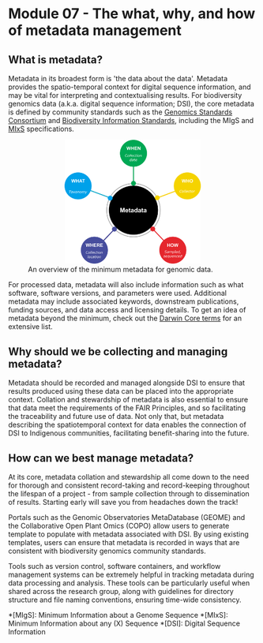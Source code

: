 # Module 07 - The what, why, and how of metadata management

## What is metadata?

Metadata in its broadest form is 'the data about the data'. Metadata provides the spatio-temporal context for digital sequence information, and may be vital for interpreting and contextualising results. For biodiversity genomics data (a.k.a. digital sequence information; DSI), the core metadata is defined by community standards such as the [Genomics Standards Consortium](https://www.gensc.org/index.html) and [Biodiversity Information Standards](https://www.tdwg.org/), including the MIgS and [MIxS](https://genomicsstandardsconsortium.github.io/mixs/) specifications. 

<!--<img src="https://github.com/GenomicsAotearoa/data-management-resources/blob/main/docs/figures/5Ws+H-Metadata.png?raw=true" alt="An overview of the minimum metadata for genomic data" style="height:400px;">-->

<figure>
  <center><img src="../figures/5Ws+H-Metadata.png" alt="The Data Lifecycle" style="width:65%" class="center"></center>
  <figcaption>
    An overview of the minimum metadata for genomic data.
  </figcaption>
</figure>

For processed data, metadata will also include information such as what software, software versions, and parameters were used. Additional metadata may include associated keywords, downstream publications, funding sources, and data access and licensing details. To get an idea of metadata beyond the minimum, check out the [Darwin Core terms](https://dwc.tdwg.org/list/) for an extensive list. 

## Why should we be collecting and managing metadata?

Metadata should be recorded and managed alongside DSI to ensure that results produced using these data can be placed into the appropriate context. Collation and stewardship of metadata is also essential to ensure that data meet the requirements of the FAIR Principles, and so facilitating the traceability and future use of data. Not only that, but metadata describing the spatiotemporal context for data enables the connection of DSI to Indigenous communities, facilitating benefit-sharing into the future.

## How can we best manage metadata?

At its core, metadata collation and stewardship all come down to the need for thorough and consistent record-taking and record-keeping throughout the lifespan of a project - from sample collection through to dissemination of results. Starting early will save you from headaches down the track! 

Portals such as the Genomic Observatories MetaDatabase (GEOME) and the Collaborative Open Plant Omics (COPO) allow users to generate template to populate with metadata associated with DSI. By using existing templates, users can ensure that metadata is recorded in ways that are consistent with biodiversity genomics community standards.

Tools such as version control, software containers, and workflow management systems can be extremely helpful in tracking metadata during data processing and analysis. These tools can be particularly useful when shared across the research group, along with guidelines for directory structure and file naming conventions, ensuring time-wide consistency.

*[MIgS]: Minimum Information about a Genome Sequence
*[MIxS]: Minimum Information about any (X) Sequence
*[DSI]: Digital Sequence Information
